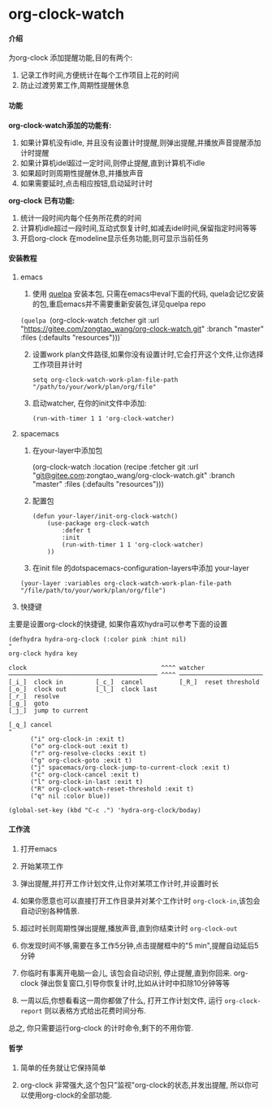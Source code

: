 # org-clock-watch

#### 介绍
为org-clock 添加提醒功能,目的有两个:

1. 记录工作时间,方便统计在每个工作项目上花的时间
2. 防止过渡劳累工作,周期性提醒休息

#### 功能
**org-clock-watch添加的功能有:**

1. 如果计算机没有idle, 并且没有设置计时提醒,则弹出提醒,并播放声音提醒添加计时提醒
2. 如果计算机idel超过一定时间,则停止提醒,直到计算机不idle
3. 如果超时则周期性提醒休息,并播放声音
4. 如果需要延时,点击相应按钮,启动延时计时

**org-clock 已有功能:**

1. 统计一段时间内每个任务所花费的时间
2. 计算机idle超过一段时间,互动式恢复计时,如减去idel时间,保留指定时间等等
3. 开启org-clock 在modeline显示任务功能,则可显示当前任务



#### 安装教程

1.  emacs

    1. 使用 [quelpa](https://github.com/quelpa/quelpa) 安装本包, 只需在emacs中eval下面的代码, quela会记忆安装的包,重启emacs并不需要重新安装包,详见quelpa repo

      `(quelpa `(org-clock-watch :fetcher git :url "https://gitee.com/zongtao_wang/org-clock-watch.git" :branch "master" :files (:defaults "resources")))` 
    
    2. 设置work plan文件路径,如果你没有设置计时,它会打开这个文件,让你选择工作项目并计时

        `setq org-clock-watch-work-plan-file-path "/path/to/your/work/plan/org/file"`
        
    3. 启动watcher, 在你的init文件中添加:

       `(run-with-timer 1 1 'org-clock-watcher)`

2.  spacemacs

    1. 在your-layer中添加包 

       (org-clock-watch :location (recipe :fetcher git :url "git@gitee.com:zongtao_wang/org-clock-watch.git" :branch "master" :files (:defaults "resources")))

    2. 配置包

       ```
       (defun your-layer/init-org-clock-watch()
           (use-package org-clock-watch
               :defer t
               :init
               (run-with-timer 1 1 'org-clock-watcher)
           ))

       ```
    3. 在init file 的dotspacemacs-configuration-layers中添加 your-layer

     `(your-layer :variables org-clock-watch-work-plan-file-path "/file/path/to/your/work/plan/org/file")`
3. 快捷键

主要是设置org-clock的快捷键, 如果你喜欢hydra可以参考下面的设置

```
(defhydra hydra-org-clock (:color pink :hint nil)
"
org-clock hydra key

clock                                     ^^^^ watcher
───────────────────────────────────────── ^^^^ ───────────────────────
[_i_]  clock in         [_c_]  cancel          [_R_]  reset threshold
[_o_]  clock out        [_l_]  clock last
[_r_]  resolve
[_g_]  goto
[_j_]  jump to current

[_q_] cancel
"
      ("i" org-clock-in :exit t)
      ("o" org-clock-out :exit t)
      ("r" org-resolve-clocks :exit t)
      ("g" org-clock-goto :exit t)
      ("j" spacemacs/org-clock-jump-to-current-clock :exit t)
      ("c" org-clock-cancel :exit t)
      ("l" org-clock-in-last :exit t)
      ("R" org-clock-watch-reset-threshold :exit t)
      ("q" nil :color blue))

(global-set-key (kbd "C-c .") 'hydra-org-clock/boday)
```

#### 工作流

1. 打开emacs

2. 开始某项工作

3. 弹出提醒,并打开工作计划文件,让你对某项工作计时,并设置时长

4. 如果你愿意也可以直接打开工作目录并对某个工作计时 `org-clock-in`,该包会自动识别各种情景.

5. 超过时长则周期性弹出提醒,播放声音,直到你结束计时 `org-clock-out`

6. 你发现时间不够,需要在多工作5分钟,点击提醒框中的"5 min",提醒自动延后5分钟

7. 你临时有事离开电脑一会儿, 该包会自动识别, 停止提醒,直到你回来. org-clock 弹出恢复窗口,引导你恢复计时,比如从计时中扣除10分钟等等

8. 一周以后,你想看看这一周你都做了什么, 打开工作计划文件, 运行 `org-clock-report` 则以表格方式给出花费时间分布.

总之, 你只需要运行org-clock 的计时命令,剩下的不用你管.


#### 哲学

1. 简单的任务就让它保持简单

2. org-clock 非常强大,这个包只"监视"org-clock的状态,并发出提醒, 所以你可以使用org-clock的全部功能.
